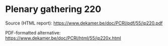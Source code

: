 # Plenary gathering 220

Source (HTML report): https://www.dekamer.be/doc/PCRI/pdf/55/ip220.pdf

PDF-formatted alternative: https://www.dekamer.be/doc/PCRI/html/55/ip220x.html

